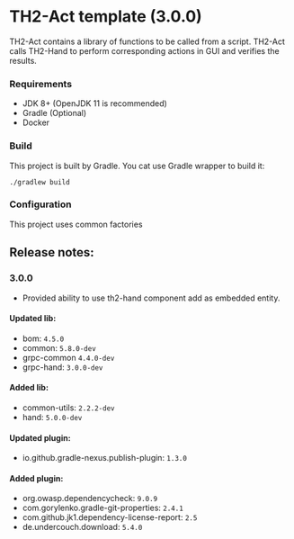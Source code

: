 # TH2-Act template (3.0.0)

TH2-Act contains a library of functions to be called from a script. 
TH2-Act calls TH2-Hand to perform corresponding actions in GUI and verifies the results. 

### Requirements

* JDK 8+ (OpenJDK 11 is recommended)
* Gradle (Optional)
* Docker

### Build

This project is built by Gradle.
You cat use Gradle wrapper to build it:
``` shell script
./gradlew build
```


### Configuration

This project uses common factories

## Release notes:

### 3.0.0

+ Provided ability to use th2-hand component add as embedded entity.

#### Updated lib:
+ bom: `4.5.0`
+ common: `5.8.0-dev`
+ grpc-common `4.4.0-dev`
+ grpc-hand: `3.0.0-dev`

#### Added lib:
+ common-utils: `2.2.2-dev`
+ hand: `5.0.0-dev`

#### Updated plugin:
+ io.github.gradle-nexus.publish-plugin: `1.3.0`

#### Added plugin:
+ org.owasp.dependencycheck: `9.0.9`
+ com.gorylenko.gradle-git-properties: `2.4.1`
+ com.github.jk1.dependency-license-report: `2.5`
+ de.undercouch.download: `5.4.0`
